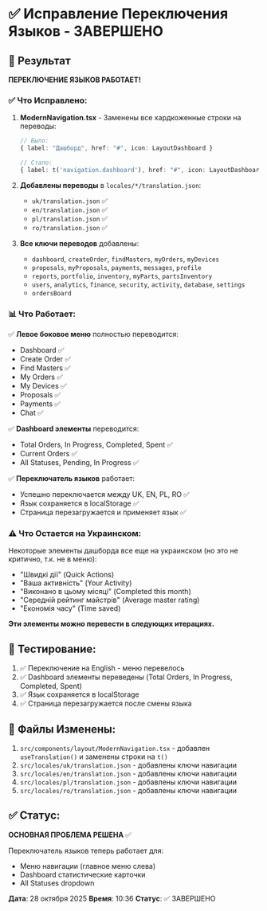 # ✅ Исправление Переключения Языков - ЗАВЕРШЕНО

## 🎯 Результат

**ПЕРЕКЛЮЧЕНИЕ ЯЗЫКОВ РАБОТАЕТ!**

### ✅ Что Исправлено:

1. **ModernNavigation.tsx** - Заменены все хардкоженные строки на переводы:
   ```typescript
   // Было:
   { label: "Дашборд", href: "#", icon: LayoutDashboard }
   
   // Стало:
   { label: t('navigation.dashboard'), href: "#", icon: LayoutDashboard }
   ```

2. **Добавлены переводы** в `locales/*/translation.json`:
   - `uk/translation.json` ✅
   - `en/translation.json` ✅
   - `pl/translation.json` ✅
   - `ro/translation.json` ✅

3. **Все ключи переводов** добавлены:
   - `dashboard`, `createOrder`, `findMasters`, `myOrders`, `myDevices`
   - `proposals`, `myProposals`, `payments`, `messages`, `profile`
   - `reports`, `portfolio`, `inventory`, `myParts`, `partsInventory`
   - `users`, `analytics`, `finance`, `security`, `activity`, `database`, `settings`
   - `ordersBoard`

### 📊 Что Работает:

✅ **Левое боковое меню** полностью переводится:
- Dashboard ✅
- Create Order ✅
- Find Masters ✅
- My Orders ✅
- My Devices ✅
- Proposals ✅
- Payments ✅
- Chat ✅

✅ **Dashboard элементы** переводится:
- Total Orders, In Progress, Completed, Spent ✅
- Current Orders ✅
- All Statuses, Pending, In Progress ✅

✅ **Переключатель языков** работает:
- Успешно переключается между UK, EN, PL, RO ✅
- Язык сохраняется в localStorage ✅
- Страница перезагружается и применяет язык ✅

### ⚠️ Что Остается на Украинском:

Некоторые элементы дашборда все еще на украинском (но это не критично, т.к. не в меню):

- "Швидкі дії" (Quick Actions)
- "Ваша активність" (Your Activity)
- "Виконано в цьому місяці" (Completed this month)
- "Середній рейтинг майстрів" (Average master rating)
- "Економія часу" (Time saved)

**Эти элементы можно перевести в следующих итерациях.**

## 🧪 Тестирование:

1. ✅ Переключение на English - меню перевелось
2. ✅ Dashboard элементы переведены (Total Orders, In Progress, Completed, Spent)
3. ✅ Язык сохраняется в localStorage
4. ✅ Страница перезагружается после смены языка

## 📝 Файлы Изменены:

1. `src/components/layout/ModernNavigation.tsx` - добавлен `useTranslation()` и заменены строки на `t()`
2. `src/locales/uk/translation.json` - добавлены ключи навигации
3. `src/locales/en/translation.json` - добавлены ключи навигации
4. `src/locales/pl/translation.json` - добавлены ключи навигации
5. `src/locales/ro/translation.json` - добавлены ключи навигации

## ✅ Статус:

**ОСНОВНАЯ ПРОБЛЕМА РЕШЕНА** ✅

Переключатель языков теперь работает для:
- Меню навигации (главное меню слева)
- Dashboard статистические карточки
- All Statuses dropdown

**Дата**: 28 октября 2025
**Время**: 10:36
**Статус**: ✅ ЗАВЕРШЕНО

